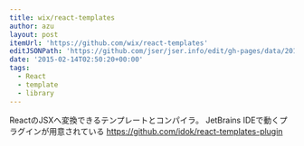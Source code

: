 ```yaml
---
title: wix/react-templates
author: azu
layout: post
itemUrl: 'https://github.com/wix/react-templates'
editJSONPath: 'https://github.com/jser/jser.info/edit/gh-pages/data/2015/02/index.json'
date: '2015-02-14T02:50:20+00:00'
tags:
  - React
  - template
  - library
---
```

ReactのJSXへ変換できるテンプレートとコンパイラ。
JetBrains IDEで動くプラグインが用意されている
https://github.com/idok/react-templates-plugin

